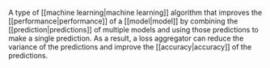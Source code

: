 
A type of [[machine learning|machine learning]] algorithm that
improves the [[performance|performance]] of a [[model|model]]
by combining the [[prediction|predictions]] of multiple models and
using those predictions to make a single prediction. As a result,
a loss aggregator can reduce the variance of the predictions and
improve the [[accuracy|accuracy]] of the predictions.

